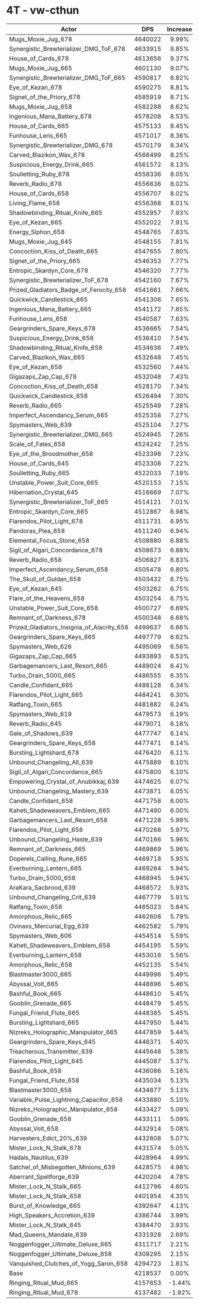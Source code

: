 # 4T - vw-cthun
| Actor | DPS | Increase |
|---|:---:|:---:|
|Mugs_Moxie_Jug_678|4640022|9.99%|
|Synergistic_Brewterializer_DMG_ToF_678|4633915|9.85%|
|House_of_Cards_678|4613656|9.37%|
|Mugs_Moxie_Jug_665|4601130|9.07%|
|Synergistic_Brewterializer_DMG_ToF_665|4590817|8.82%|
|Eye_of_Kezan_678|4590275|8.81%|
|Signet_of_the_Priory_678|4585919|8.71%|
|Mugs_Moxie_Jug_658|4582288|8.62%|
|Ingenious_Mana_Battery_678|4578208|8.53%|
|House_of_Cards_665|4575133|8.45%|
|Funhouse_Lens_665|4571017|8.36%|
|Synergistic_Brewterializer_DMG_678|4570179|8.34%|
|Carved_Blazikon_Wax_678|4566499|8.25%|
|Suspicious_Energy_Drink_665|4561572|8.13%|
|Soulletting_Ruby_678|4558336|8.05%|
|Reverb_Radio_678|4556836|8.02%|
|House_of_Cards_658|4556707|8.02%|
|Living_Flame_658|4556368|8.01%|
|Shadowbinding_Ritual_Knife_665|4552957|7.93%|
|Eye_of_Kezan_665|4552022|7.91%|
|Energy_Siphon_658|4548765|7.83%|
|Mugs_Moxie_Jug_645|4548155|7.81%|
|Concoction_Kiss_of_Death_665|4547655|7.80%|
|Signet_of_the_Priory_665|4546353|7.77%|
|Entropic_Skardyn_Core_678|4546320|7.77%|
|Synergistic_Brewterializer_ToF_678|4542160|7.67%|
|Prized_Gladiators_Badge_of_Ferocity_658|4541661|7.66%|
|Quickwick_Candlestick_665|4541306|7.65%|
|Ingenious_Mana_Battery_665|4541172|7.65%|
|Funhouse_Lens_658|4540587|7.63%|
|Geargrinders_Spare_Keys_678|4536665|7.54%|
|Suspicious_Energy_Drink_658|4536410|7.54%|
|Shadowbinding_Ritual_Knife_658|4534636|7.49%|
|Carved_Blazikon_Wax_665|4532648|7.45%|
|Eye_of_Kezan_658|4532560|7.44%|
|Gigazaps_Zap_Cap_678|4532048|7.43%|
|Concoction_Kiss_of_Death_658|4528170|7.34%|
|Quickwick_Candlestick_658|4526494|7.30%|
|Reverb_Radio_665|4525549|7.28%|
|Imperfect_Ascendancy_Serum_665|4525358|7.27%|
|Spymasters_Web_639|4525104|7.27%|
|Synergistic_Brewterializer_DMG_665|4524945|7.26%|
|Scale_of_Fates_658|4524242|7.25%|
|Eye_of_the_Broodmother_658|4523398|7.23%|
|House_of_Cards_645|4523308|7.22%|
|Soulletting_Ruby_665|4522033|7.19%|
|Unstable_Power_Suit_Core_665|4520153|7.15%|
|Hibernation_Crystal_645|4516669|7.07%|
|Synergistic_Brewterializer_ToF_665|4514121|7.01%|
|Entropic_Skardyn_Core_665|4512867|6.98%|
|Flarendos_Pilot_Light_678|4511731|6.95%|
|Pandoras_Plea_658|4511240|6.94%|
|Elemental_Focus_Stone_658|4508880|6.88%|
|Sigil_of_Algari_Concordance_678|4508673|6.88%|
|Reverb_Radio_658|4506827|6.83%|
|Imperfect_Ascendancy_Serum_658|4505478|6.80%|
|The_Skull_of_Guldan_658|4503432|6.75%|
|Eye_of_Kezan_645|4503262|6.75%|
|Flare_of_the_Heavens_658|4503254|6.75%|
|Unstable_Power_Suit_Core_658|4500727|6.69%|
|Remnant_of_Darkness_678|4500348|6.68%|
|Prized_Gladiators_Insignia_of_Alacrity_658|4499637|6.66%|
|Geargrinders_Spare_Keys_665|4497779|6.62%|
|Spymasters_Web_626|4495069|6.56%|
|Gigazaps_Zap_Cap_665|4493893|6.53%|
|Garbagemancers_Last_Resort_665|4489024|6.41%|
|Turbo_Drain_5000_665|4486555|6.35%|
|Candle_Confidant_665|4486128|6.34%|
|Flarendos_Pilot_Light_665|4484241|6.30%|
|Ratfang_Toxin_665|4481882|6.24%|
|Spymasters_Web_619|4479573|6.19%|
|Reverb_Radio_645|4479071|6.18%|
|Gale_of_Shadows_639|4477747|6.14%|
|Geargrinders_Spare_Keys_658|4477471|6.14%|
|Bursting_Lightshard_678|4476420|6.11%|
|Unbound_Changeling_All_639|4475889|6.10%|
|Sigil_of_Algari_Concordance_665|4475800|6.10%|
|Empowering_Crystal_of_Anubikkaj_639|4474625|6.07%|
|Unbound_Changeling_Mastery_639|4473871|6.05%|
|Candle_Confidant_658|4471758|6.00%|
|Kaheti_Shadeweavers_Emblem_665|4471490|6.00%|
|Garbagemancers_Last_Resort_658|4471228|5.99%|
|Flarendos_Pilot_Light_658|4470268|5.97%|
|Unbound_Changeling_Haste_639|4470166|5.96%|
|Remnant_of_Darkness_665|4469869|5.96%|
|Doperels_Calling_Rune_665|4469718|5.95%|
|Everburning_Lantern_665|4469264|5.94%|
|Turbo_Drain_5000_658|4468945|5.94%|
|AraKara_Sacbrood_639|4468572|5.93%|
|Unbound_Changeling_Crit_639|4467779|5.91%|
|Ratfang_Toxin_658|4465023|5.84%|
|Amorphous_Relic_665|4462608|5.79%|
|Ovinaxs_Mercurial_Egg_639|4462582|5.79%|
|Spymasters_Web_606|4454514|5.59%|
|Kaheti_Shadeweavers_Emblem_658|4454195|5.59%|
|Everburning_Lantern_658|4453016|5.56%|
|Amorphous_Relic_658|4452135|5.54%|
|Blastmaster3000_665|4449996|5.49%|
|Abyssal_Volt_665|4448896|5.46%|
|Bashful_Book_665|4448610|5.45%|
|Gooblin_Grenade_665|4448479|5.45%|
|Fungal_Friend_Flute_665|4448385|5.45%|
|Bursting_Lightshard_665|4447950|5.44%|
|Nizreks_Holographic_Manipulator_665|4447859|5.44%|
|Geargrinders_Spare_Keys_645|4446371|5.40%|
|Treacherous_Transmitter_639|4445648|5.38%|
|Flarendos_Pilot_Light_645|4445087|5.37%|
|Bashful_Book_658|4436086|5.16%|
|Fungal_Friend_Flute_658|4435034|5.13%|
|Blastmaster3000_658|4434877|5.13%|
|Variable_Pulse_Lightning_Capacitor_658|4433880|5.10%|
|Nizreks_Holographic_Manipulator_658|4433427|5.09%|
|Gooblin_Grenade_658|4433111|5.09%|
|Abyssal_Volt_658|4432914|5.08%|
|Harvesters_Edict_20%_639|4432608|5.07%|
|Mister_Lock_N_Stalk_678|4431574|5.05%|
|Hadals_Nautilus_639|4428964|4.99%|
|Satchel_of_Misbegotten_Minions_639|4428575|4.98%|
|Aberrant_Spellforge_639|4420204|4.78%|
|Mister_Lock_N_Stalk_665|4412796|4.60%|
|Mister_Lock_N_Stalk_658|4401954|4.35%|
|Burst_of_Knowledge_665|4392647|4.13%|
|High_Speakers_Accretion_639|4386744|3.99%|
|Mister_Lock_N_Stalk_645|4384470|3.93%|
|Mad_Queens_Mandate_639|4331928|2.69%|
|Noggenfogger_Ultimate_Deluxe_665|4311717|2.21%|
|Noggenfogger_Ultimate_Deluxe_658|4309295|2.15%|
|Vanquished_Clutches_of_Yogg_Saron_658|4294723|1.81%|
|Base|4218537|0.00%|
|Ringing_Ritual_Mud_665|4157653|-1.44%|
|Ringing_Ritual_Mud_678|4137482|-1.92%|
